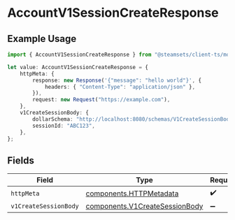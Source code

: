 # AccountV1SessionCreateResponse

## Example Usage

```typescript
import { AccountV1SessionCreateResponse } from "@steamsets/client-ts/models/operations";

let value: AccountV1SessionCreateResponse = {
    httpMeta: {
        response: new Response('{"message": "hello world"}', {
            headers: { "Content-Type": "application/json" },
        }),
        request: new Request("https://example.com"),
    },
    v1CreateSessionBody: {
        dollarSchema: "http://localhost:8080/schemas/V1CreateSessionBody.json",
        sessionId: "ABC123",
    },
};
```

## Fields

| Field                                                                            | Type                                                                             | Required                                                                         | Description                                                                      |
| -------------------------------------------------------------------------------- | -------------------------------------------------------------------------------- | -------------------------------------------------------------------------------- | -------------------------------------------------------------------------------- |
| `httpMeta`                                                                       | [components.HTTPMetadata](../../models/components/httpmetadata.md)               | :heavy_check_mark:                                                               | N/A                                                                              |
| `v1CreateSessionBody`                                                            | [components.V1CreateSessionBody](../../models/components/v1createsessionbody.md) | :heavy_minus_sign:                                                               | OK                                                                               |